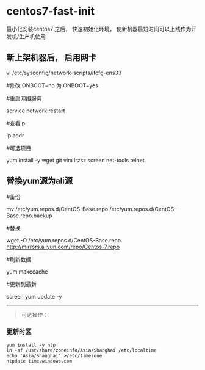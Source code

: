 # centos7-fast-init
最小化安装centos7 之后， 快速初始化环境， 使新机器最短时间可以上线作为开发机/生产机使用


## 新上架机器后， 启用网卡

vi /etc/sysconfig/network-scripts/ifcfg-ens33


#修改 ONBOOT=no  为 ONBOOT=yes

#重启网络服务

service network restart

#查看ip

ip addr



#可选项目

yum install -y wget  git vim lrzsz screen net-tools telnet

## 替换yum源为ali源

#备份

mv /etc/yum.repos.d/CentOS-Base.repo /etc/yum.repos.d/CentOS-Base.repo.backup

#替换

wget -O /etc/yum.repos.d/CentOS-Base.repo http://mirrors.aliyun.com/repo/Centos-7.repo

#刷新数据

yum makecache

#更新到最新

screen yum update -y

------
> 可选操作：

### 更新时区
```
yum install -y ntp
ln -sf /usr/share/zoneinfo/Asia/Shanghai /etc/localtime
echo 'Asia/Shanghai' >/etc/timezone
ntpdate time.windows.com

```

